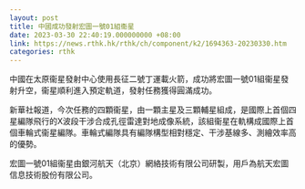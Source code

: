 ```yaml
---
layout: post
title: 中國成功發射宏圖一號01組衞星
date: 2023-03-30 22:40:19.000000000 +08:00
link: https://news.rthk.hk/rthk/ch/component/k2/1694363-20230330.htm
categories: rthk
---
```


中國在太原衞星發射中心使用長征二號丁運載火箭，成功將宏圖一號01組衞星發射升空，衞星順利進入預定軌道，發射任務獲得圓滿成功。

新華社報道，今次任務的四顆衞星，由一顆主星及三顆輔星組成，是國際上首個四星編隊飛行的X波段干涉合成孔徑雷達對地成像系統，該組衞星在軌構成國際上首個車輪式衞星編隊。車輪式編隊具有編隊構型相對穩定、干涉基線多、測繪效率高的優勢。

宏圖一號01組衞星由銀河航天（北京）網絡技術有限公司研製，用戶為航天宏圖信息技術股份有限公司。
